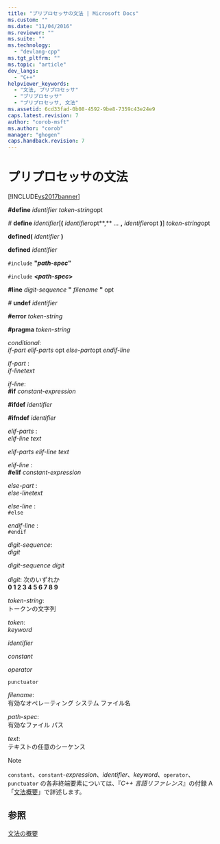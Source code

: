 ```yaml
---
title: "プリプロセッサの文法 | Microsoft Docs"
ms.custom: ""
ms.date: "11/04/2016"
ms.reviewer: ""
ms.suite: ""
ms.technology: 
  - "devlang-cpp"
ms.tgt_pltfrm: ""
ms.topic: "article"
dev_langs: 
  - "C++"
helpviewer_keywords: 
  - "文法, プリプロセッサ"
  - "プリプロセッサ"
  - "プリプロセッサ, 文法"
ms.assetid: 6cd33fad-0b08-4592-9be8-7359c43e24e9
caps.latest.revision: 7
author: "corob-msft"
ms.author: "corob"
manager: "ghogen"
caps.handback.revision: 7
---
```

# プリプロセッサの文法
[!INCLUDE[vs2017banner](../assembler/inline/includes/vs2017banner.md)]

**\#define**  *identifier* *token\-string*opt  
  
 *\#* **define**  *identifier*\[**\(** *identifier*opt**,** *...* **,** *identifier*opt **\)**\] *token\-string*opt  
  
 **defined\(**  *identifier* **\)**  
  
 **defined**  *identifier*  
  
 `#include` **"***path\-spec***"**  
  
 `#include` **\<***path\-spec***\>**  
  
 **\#line**  *digit\-sequence*  **"** *filename* **"** opt  
  
 *\#* **undef**  *identifier*  
  
 **\#error**  *token\-string*  
  
 **\#pragma**  *token\-string*  
  
 *conditional*:  
 *if\-part elif\-parts* opt *else\-part*opt *endif\-line*  
  
 *if\-part* :  
 *if\-linetext*  
  
 *if\-line*:  
 **\#if**  *constant\-expression*  
  
 **\#ifdef**  *identifier*  
  
 **\#ifndef**  *identifier*  
  
 *elif\-parts* :  
 *elif\-line text*  
  
 *elif\-parts elif\-line text*  
  
 *elif\-line* :  
 **\#elif**  *constant\-expression*  
  
 *else\-part* :  
 *else\-linetext*  
  
 *else\-line* :  
 `#else`  
  
 *endif\-line* :  
 `#endif`  
  
 *digit\-sequence*:  
 *digit*  
  
 *digit\-sequence digit*  
  
 *digit*: 次のいずれか  
 **0 1 2 3 4 5 6 7 8 9**  
  
 *token\-string*:  
 トークンの文字列  
  
 *token*:  
 *keyword*  
  
 *identifier*  
  
 *constant*  
  
 *operator*  
  
 `punctuator`  
  
 *filename*:  
 有効なオペレーティング システム ファイル名  
  
 *path\-spec*:  
 有効なファイル パス  
  
 *text*:  
 テキストの任意のシーケンス  
  
> [!NOTE]
>  `constant`、`constant`\-*expression*、*identifier*、*keyword*、`operator`、`punctuator` の各非終端要素については、『*C\+\+ 言語リファレンス*』の付録 A「[文法概要](../misc/grammar-summary-cpp.md)」で詳述します。  
  
## 参照  
 [文法の概要](../preprocessor/grammar-summary-c-cpp.md)